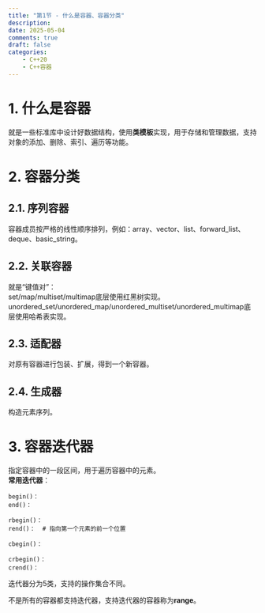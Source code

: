 ```yaml
---
title: "第1节 - 什么是容器、容器分类"
description: 
date: 2025-05-04
comments: true
draft: false
categories:
    - C++20
    - C++容器
---
```


# 1. 什么是容器
就是一些标准库中设计好数据结构，使用**类模板**实现，用于存储和管理数据，支持对象的添加、删除、索引、遍历等功能。

# 2. 容器分类
## 2.1. 序列容器
容器成员按严格的线性顺序排列，例如：array、vector、list、forward_list、deque、basic_string。     
## 2.2. 关联容器
就是“键值对”：    
set/map/multiset/multimap底层使用红黑树实现。   
unordered_set/unordered_map/unordered_multiset/unordered_multimap底层使用哈希表实现。
## 2.3. 适配器
对原有容器进行包装、扩展，得到一个新容器。      
## 2.4. 生成器
构造元素序列。      

# 3. 容器迭代器
指定容器中的一段区间，用于遍历容器中的元素。     
**常用迭代器**：
```
begin()：
end()：
```
```
rbegin()：
rend()：  # 指向第一个元素的前一个位置
```
```
cbegin()：
```
```
crbegin()：
crend()：
```
迭代器分为5类，支持的操作集合不同。

不是所有的容器都支持迭代器，支持迭代器的容器称为**range**。